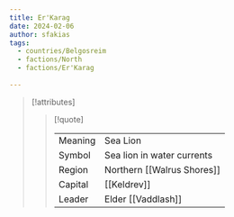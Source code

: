 ```yaml
---
title: Er'Karag
date: 2024-02-06
author: sfakias
tags:
  - countries/Belgosreim
  - factions/North
  - factions/Er'Karag
 
---
```

> [!attributes]
> 
> > [!quote]
> >
> > | | |
> > | --- | --- |
> > | Meaning | Sea Lion |
> > | Symbol | Sea lion in water currents |
> > | Region | Northern [[Walrus Shores]] |
> > | Capital | [[Keldrev]] |
> > | Leader | Elder [[Vaddlash]] |